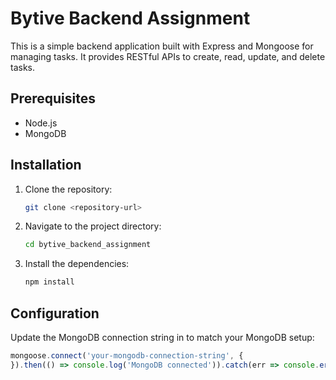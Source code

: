 # Bytive Backend Assignment

This is a simple backend application built with Express and Mongoose for managing tasks. It provides RESTful APIs to create, read, update, and delete tasks.

## Prerequisites

- Node.js
- MongoDB

## Installation

1. Clone the repository:
    ```sh
    git clone <repository-url>
    ```
2. Navigate to the project directory:
    ```sh
    cd bytive_backend_assignment
    ```
3. Install the dependencies:
    ```sh
    npm install
    ```

## Configuration

Update the MongoDB connection string in  to match your MongoDB setup:
```javascript
mongoose.connect('your-mongodb-connection-string', {
}).then(() => console.log('MongoDB connected')).catch(err => console.error(err));
